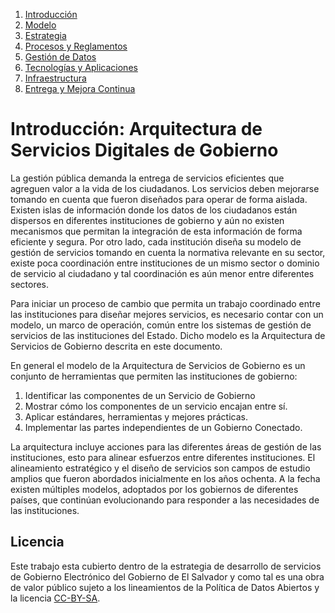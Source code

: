 1. [Introducción](#)
2. [Modelo](modelo.md)
3. [Estrategia](estrategia.md)
4. [Procesos y Reglamentos](procesos.md)
5. [Gestión de Datos ](datos.md)
6. [Tecnologías y Aplicaciones](tecnologia.md)
7. [Infraestructura](infraestructura.md)
8. [Entrega y Mejora Continua](calidad.md)


# Introducción: Arquitectura de Servicios Digitales de Gobierno

La gestión pública demanda la entrega de servicios eficientes que agreguen valor a la vida de los ciudadanos. Los servicios deben mejorarse tomando en cuenta que fueron diseñados para operar de forma aislada.  Existen islas de información donde los datos de los ciudadanos están dispersos en diferentes instituciones de gobierno y aún no existen mecanismos que permitan la integración de esta información de forma eficiente y segura. Por otro lado, cada institución diseña su modelo de gestión de servicios tomando en cuenta la normativa relevante en su sector, existe poca coordinación entre instituciones de un mismo sector o dominio de servicio al ciudadano y tal coordinación es aún menor entre diferentes sectores.

Para iniciar un proceso de cambio que permita un trabajo coordinado entre las instituciones para diseñar mejores servicios, es necesario contar con un modelo, un marco de operación, común entre los sistemas de gestión de servicios de las instituciones del Estado. Dicho modelo es la Arquitectura de Servicios de Gobierno descrita en este documento.

En general el modelo de la Arquitectura de Servicios de Gobierno es un conjunto de herramientas que permiten las instituciones de gobierno:
 
1.  Identificar las componentes de un Servicio de Gobierno
2.  Mostrar cómo los componentes de un servicio encajan entre sí.
3.  Aplicar estándares, herramientas y mejores prácticas.
4.  Implementar las partes independientes de un Gobierno Conectado.

La arquitectura incluye acciones para las diferentes áreas de gestión de las instituciones, esto para alinear esfuerzos entre diferentes instituciones. El alineamiento estratégico y el diseño de servicios son campos de estudio amplios que fueron abordados inicialmente en los años ochenta. A la fecha existen múltiples modelos, adoptados por los gobiernos de diferentes países, que continúan evolucionando para responder a las necesidades de las instituciones.

## Licencia

Este trabajo esta cubierto dentro de la estrategia de desarrollo de servicios de Gobierno Electrónico del Gobierno de El Salvador y como tal es una obra de valor público sujeto a los lineamientos de la Política de Datos Abiertos y la licencia [CC-BY-SA](https://creativecommons.org/licenses/by-sa/3.0/deed.es).  
